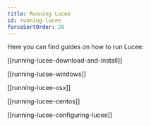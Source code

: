 ```yaml
---
title: Running Lucee
id: running-lucee
forceSortOrder: 20
---
```


Here you can find guides on how to run Lucee:

[[running-lucee-download-and-install]]

[[running-lucee-windows]]

[[running-lucee-osx]]

[[running-lucee-centos]]

[[running-lucee-configuring-lucee]]
